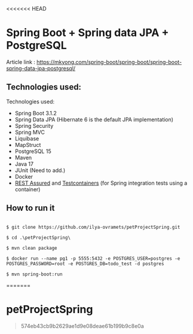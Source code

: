 <<<<<<< HEAD
# Spring Boot + Spring data JPA + PostgreSQL

Article link : https://mkyong.com/spring-boot/spring-boot/spring-boot-spring-data-jpa-postgresql/

## Technologies used:
Technologies used:
* Spring Boot 3.1.2
* Spring Data JPA (Hibernate 6  is the default JPA implementation)
* Spring Security
* Spring MVC
* Liquibase
* MapStruct
* PostgreSQL 15
* Maven
* Java 17
* JUnit (Need to add.)
* Docker
* [REST Assured](https://rest-assured.io/) and [Testcontainers](https://testcontainers.com/) (for Spring integration tests using a container)

## How to run it
```

$ git clone https://github.com/ilya-ovramets/petProjectSpring.git

$ cd .\petProjectSpring\

$ mvn clean package

$ docker run --name pg1 -p 5555:5432 -e POSTGRES_USER=postgres -e POSTGRES_PASSWORD=root -e POSTGRES_DB=todo_test -d postgres

$ mvn spring-boot:run

```
=======
# petProjectSpring
> 574eb43cb9b2629ae1d9e08deae61b199b9c8e0a
